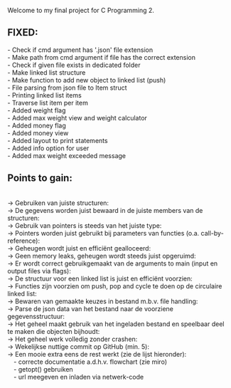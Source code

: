 Welcome to my final project for C Programming 2.


<h2>FIXED: </h2> 
- Check if cmd argument has '.json' file extension <br />
- Make path from cmd argument if file has the correct extension <br />
- Check if given file exists in dedicated folder <br />
- Make linked list structure <br />
- Make function to add new object to linked list (push) <br />
- File parsing from json file to Item struct <br />
- Printing linked list items <br />
- Traverse list item per item <br />
- Added weight flag<br />
- Added max weight view and weight calculator<br />
- Added money flag<br />
- Added money view<br />
- Added layout to print statements<br />
- Added info option for user<br />
- Added max weight exceeded message<br />


<h2>Points to gain: </h2><br />
-> Gebruiken van juiste structuren: <br />
-> De gegevens worden juist bewaard in de juiste members van de structuren: <br />
-> Gebruik van pointers is steeds van het juiste type: <br />
-> Pointers worden juist gebruikt bij parameters van functies (o.a. call-by-reference): <br />
-> Geheugen wordt juist en efficiënt gealloceerd: <br />
-> Geen memory leaks, geheugen wordt steeds juist opgeruimd: <br />
-> Er wordt correct gebruikgemaakt van de arguments to main (input en output files via flags): <br />
-> De structuur voor een linked list is juist en efficiënt voorzien: <br />
-> Functies zijn voorzien om push, pop and cycle te doen op de circulaire linked list: <br />
-> Bewaren van gemaakte keuzes in bestand m.b.v. file handling: <br />
-> Parse de json data van het bestand naar de voorziene gegevensstructuur: <br />
-> Het geheel maakt gebruik van het ingeladen bestand en speelbaar deel te maken die objecten bijhoudt: <br />
-> Het geheel werk volledig zonder crashen: <br />
-> Wekelijkse nuttige commit op GitHub (min. 5): <br />
-> Een mooie extra eens de rest werkt (zie de lijst hieronder): <br />
    &emsp;- correcte documentatie a.d.h.v. flowchart (zie miro) <br />
    &emsp;- getopt() gebruiken <br />
    &emsp;- url meegeven en inladen via netwerk-code <br />